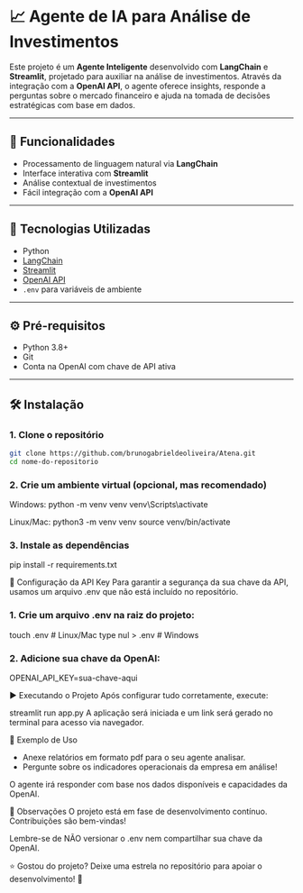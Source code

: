# 📈 Agente de IA para Análise de Investimentos

Este projeto é um **Agente Inteligente** desenvolvido com **LangChain** e **Streamlit**, projetado para auxiliar na análise de investimentos. Através da integração com a **OpenAI API**, o agente oferece insights, responde a perguntas sobre o mercado financeiro e ajuda na tomada de decisões estratégicas com base em dados.

---

## 🚀 Funcionalidades

- Processamento de linguagem natural via **LangChain**
- Interface interativa com **Streamlit**
- Análise contextual de investimentos
- Fácil integração com a **OpenAI API**

---

## 🧠 Tecnologias Utilizadas

- Python
- [LangChain](https://www.langchain.com/)
- [Streamlit](https://streamlit.io/)
- [OpenAI API](https://platform.openai.com/)
- `.env` para variáveis de ambiente

---

## ⚙️ Pré-requisitos

- Python 3.8+
- Git
- Conta na OpenAI com chave de API ativa

---

## 🛠️ Instalação

### 1. Clone o repositório

```bash
git clone https://github.com/brunogabrieldeoliveira/Atena.git
cd nome-do-repositorio
```

### 2. Crie um ambiente virtual (opcional, mas recomendado)
   
Windows:
python -m venv venv
venv\Scripts\activate

Linux/Mac:
python3 -m venv venv
source venv/bin/activate

### 3. Instale as dependências

pip install -r requirements.txt


🔐 Configuração da API Key
Para garantir a segurança da sua chave da API, usamos um arquivo .env que não está incluído no repositório.

### 1. Crie um arquivo .env na raiz do projeto:

touch .env  # Linux/Mac
type nul > .env  # Windows

### 2. Adicione sua chave da OpenAI:

OPENAI_API_KEY=sua-chave-aqui


▶️ Executando o Projeto
Após configurar tudo corretamente, execute:

streamlit run app.py
A aplicação será iniciada e um link será gerado no terminal para acesso via navegador.


🧪 Exemplo de Uso

* Anexe relatórios em formato pdf para o seu agente analisar.
* Pergunte sobre os indicadores operacionais da empresa em análise!

O agente irá responder com base nos dados disponíveis e capacidades da OpenAI.


📌 Observações
O projeto está em fase de desenvolvimento contínuo. Contribuições são bem-vindas!

Lembre-se de NÃO versionar o .env nem compartilhar sua chave da OpenAI.


⭐ Gostou do projeto?
Deixe uma estrela no repositório para apoiar o desenvolvimento! 🌟
